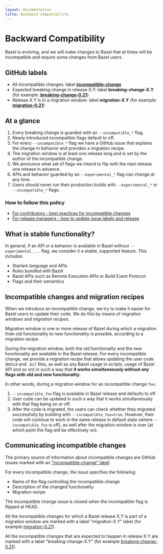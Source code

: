 ```yaml
---
layout: documentation
title: Backward Compatibility
---
```


# Backward Compatibility

Bazel is evolving, and we will make changes to Bazel that at times will be
incompatible and require some changes from Bazel users.

## GitHub labels

* All incompatible changes: label [**incompatible-change**](https://github.com/bazelbuild/bazel/issues?q=label%3Aincompatible-change)
* Expected breaking change in release X.Y: label **breaking-change-X.Y** (for example: [**breaking-change-0.21**](https://github.com/bazelbuild/bazel/issues?utf8=%E2%9C%93&q=is%3Aissue+label%3Abreaking-change-0.21))
* Release X.Y is in a migration window: label **migration-X.Y** (for example: [**migration-0.21**](https://github.com/bazelbuild/bazel/issues?utf8=%E2%9C%93&q=is%3Aissue+label%3Amigration-0.21))


## At a glance

1. Every breaking change is guarded with an `--incompatible_*` flag.
1. Newly introduced incompatible flags default to off.
1. For every `--incompatible_*` flag we have a GitHub issue that explains
   the change in behavior and provides a migration recipe.
1. The migration window is at least one release long and is set by the author of the incompatible change.
1. We announce what set of flags we intend to flip with the next release one release in advance.
1. APIs and behavior guarded by an `--experimental_*` flag can change at any time.
1. Users should never run their production builds with `--experimental_*`  or `--incompatible_*` flags.

### How to follow this policy

* [For contributors - best practices for incompatible changes](https://bazel.build/breaking-changes-guide.html)
* <a href='https://github.com/bazelbuild/continuous-integration/tree/master/docs/release-playbook.%6D%64'>For release managers - how to update issue labels and release</a>


## What is stable functionality?

In general, if an API or a behavior is available in Bazel without
`--experimental_...` flag, we consider it a stable, supported feature.
This includes:

* Starlark language and APIs
* Rules bundled with Bazel
* Bazel APIs such as Remote Execution APIs or Build Event Protocol
* Flags and their semantics

## Incompatible changes and migration recipes

When we introduce an incompatible change, we try to make it easier for Bazel
users to update their code. We do this by means of _migration windows_ and
_migration recipes_.

Migration window is one or more release of Bazel during which a migration from
old functionality to new functionality is possible, according to a migration
recipe.

During the migration window, both the old functionality and the new functionality
are available in the Bazel release. For every incompatible change, we provide
a _migration recipe_ that allows updating the user code (`BUILD` and `.bzl` files,
as well as any Bazel usage in scripts, usage of Bazel API and so on) in such a
way that **it works simultaneously without any flags with old and new
functionality**.

In other words, during a migration window for an incompatible change `foo`:

1. `--incompatible_foo` flag is available in Bazel release and defaults to off.
1. User code can be updated in such a way that it works simultaneously with
   that flag being on or off.
1. After the code is migrated, the users can check whether they migrated
   successfully by building with `--incompatible_foo=true`. However, their
   code will continue to work in the same release in default state (where
   `--incompatible_foo` is off), as well after the migration window is over
   (at which point the flag will be effectively on).

## Communicating incompatible changes

The primary source of information about incompatible changes are GitHub issues
marked with an ["incompatible-change" label](https://github.com/bazelbuild/bazel/issues?q=label%3Aincompatible-change).

For every incompatible change, the issue specifies the following:
* Name of the flag controlling the incompatible change
* Description of the changed functionality
* Migration recipe

The incompatible change issue is closed when the incompatible flag is flipped at
HEAD.

All the incompatible changes for which a Bazel release X.Y is part of a
migration window are marked with a label "migration-X.Y" label (for example
[migration-0.21](https://github.com/bazelbuild/bazel/issues?utf8=%E2%9C%93&q=is%3Aissue+label%3Amigration-0.21)).

All the incompatible changes that are expected to happen in release X.Y
are marked with a label "breaking-change-X.Y" (for example
[breaking-change-0.21](https://github.com/bazelbuild/bazel/issues?utf8=%E2%9C%93&q=is%3Aissue+label%3Abreaking-change-0.21)).



